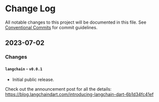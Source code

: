 # Change Log

All notable changes to this project will be documented in this file.
See [Conventional Commits](https://conventionalcommits.org) for commit guidelines.

## 2023-07-02

### Changes

#### `langchain` - `v0.0.1`

 - Initial public release. 

Check out the announcement post for all the details: 
https://blog.langchaindart.com/introducing-langchain-dart-6b1d34fc41ef
